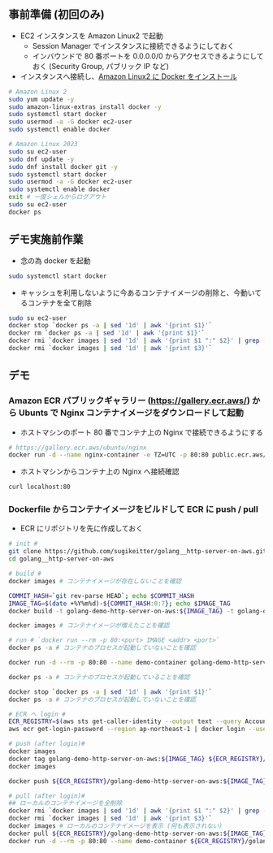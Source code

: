## 事前準備 (初回のみ)
- EC2 インスタンスを Amazon Linux2 で起動
  - Session Manager でインスタンスに接続できるようにしておく
  - インバウンドで 80 番ポートを 0.0.0.0/0 からアクセスできるようにしておく (Security Group, パブリック IP など)
- インスタンスへ接続し、[Amazon Linux2 に Docker をインストール](https://docs.aws.amazon.com/ja_jp/AmazonECS/latest/developerguide/create-container-image.html)
```bash
# Amazon Linux 2
sudo yum update -y
sudo amazon-linux-extras install docker -y
sudo systemctl start docker
sudo usermod -a -G docker ec2-user
sudo systemctl enable docker
```

```bash
# Amazon Linux 2023
sudo su ec2-user
sudo dnf update -y
sudo dnf install docker git -y
sudo systemctl start docker
sudo usermod -a -G docker ec2-user
sudo systemctl enable docker
exit # 一度シェルからログアウト
sudo su ec2-user
docker ps
```

## デモ実施前作業
- 念の為 docker を起動
```bash
sudo systemctl start docker
```
- キャッシュを利用しないように今あるコンテナイメージの削除と、今動いてるコンテナを全て削除
```bash
sudo su ec2-user
docker stop `docker ps -a | sed '1d' | awk '{print $1}'`
docker rm `docker ps -a | sed '1d' | awk '{print $1}'`
docker rmi `docker images | sed '1d' | awk '{print $1 ":" $2}' | grep -v "<none>"`
docker rmi `docker images | sed '1d' | awk '{print $3}'`
```

## デモ 
### Amazon ECR パブリックギャラリー (https://gallery.ecr.aws/) から Ubunts で Nginx コンテナイメージをダウンロードして起動
- ホストマシンのポート 80 番でコンテナ上の Nginx で接続できるようにする
```bash
# https://gallery.ecr.aws/ubuntu/nginx
docker run -d --name nginx-container -e TZ=UTC -p 80:80 public.ecr.aws/ubuntu/nginx:latest
```

- ホストマシンからコンテナ上の Nginx へ接続確認
```bash
curl localhost:80
```

### Dockerfile からコンテナイメージをビルドして ECR に push / pull
- ECR にリポジトリを先に作成しておく
```bash
# init #
git clone https://github.com/sugikeitter/golang__http-server-on-aws.git
cd golang__http-server-on-aws

# build #
docker images # コンテナイメージが存在しないことを確認

COMMIT_HASH=`git rev-parse HEAD`; echo $COMMIT_HASH
IMAGE_TAG=$(date +%Y%m%d)-${COMMIT_HASH:0:7}; echo $IMAGE_TAG
docker build -t golang-demo-http-server-on-aws:${IMAGE_TAG} -t golang-demo-http-server-on-aws:latest .

docker images # コンテナイメージが増えたことを確認

# run # `docker run --rm -p 80:<port> IMAGE <addr> <port>`
docker ps -a # コンテナのプロセスが起動していないことを確認

docker run -d --rm -p 80:80 --name demo-container golang-demo-http-server-on-aws:${IMAGE_TAG} 80

docker ps -a # コンテナのプロセスが起動していることを確認

docker stop `docker ps -a | sed '1d' | awk '{print $1}'`
docker ps -a # コンテナのプロセスが起動していないことを確認

# ECR へ login #
ECR_REGISTRY=$(aws sts get-caller-identity --output text --query Account).dkr.ecr.ap-northeast-1.amazonaws.com
aws ecr get-login-password --region ap-northeast-1 | docker login --username AWS --password-stdin ${ECR_REGISTRY}

# push (after login)#
docker images
docker tag golang-demo-http-server-on-aws:${IMAGE_TAG} ${ECR_REGISTRY}/golang-demo-http-server-on-aws:${IMAGE_TAG}
docker images

docker push ${ECR_REGISTRY}/golang-demo-http-server-on-aws:${IMAGE_TAG}

# pull (after login)#
## ローカルのコンテナイメージを全削除
docker rmi `docker images | sed '1d' | awk '{print $1 ":" $2}' | grep -v "<none>"`
docker rmi `docker images | sed '1d' | awk '{print $3}'`
docker images # ローカルのコンテナイメージを表示 (何も表示されない)
docker pull ${ECR_REGISTRY}/golang-demo-http-server-on-aws:${IMAGE_TAG} # docker run するならなくても良い
docker run -d --rm -p 80:80 --name demo-container ${ECR_REGISTRY}/golang-demo-http-server-on-aws:${IMAGE_TAG} 80
```
